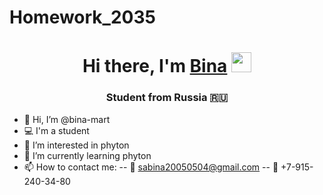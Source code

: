 # Homework_2035
<h1 align="center">Hi there, I'm <a href="https://Binashat.ru/" target="_blank">Bina</a> 
<img src="https://github.com/blackcater/blackcater/raw/main/images/Hi.gif" height="32"/></h1>
<h3 align="center">Student from Russia 🇷🇺</h3>



- 👋 Hi, I’m @bina-mart
- 💻 I'm a student
- 👀 I’m interested in phyton
- 🌱 I’m currently learning phyton
- 📫 How to contact me:
-- 📨 sabina20050504@gmail.com
-- 📱 +7-915-240-34-80
